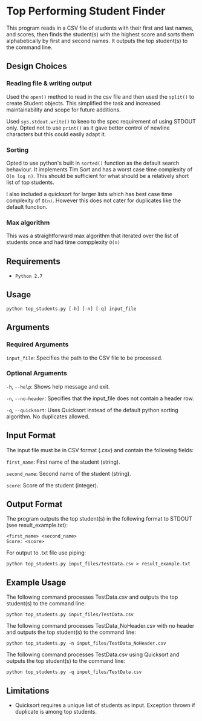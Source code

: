 # Top Performing Student Finder
This program reads in a CSV file of students with their first and last names, and scores, then finds the student(s) with the highest score and sorts them alphabetically by first and second names. It outputs the top student(s) to the command line.

## Design Choices
### Reading file & writing output
Used the `open()` method to read in the csv file and then used the `split()` to create Student objects. This simplified the task and increased maintainability and scope for future additions.

Used `sys.stdout.write()` to keeo to the spec requirement of using STDOUT only. Opted not to use `print()` as it gave better control of newline characters but this could easily adapt it.

### Sorting
Opted to use python's built in `sorted()` function as the default search behaviour. It implements Tim Sort and has a worst case time complexity of `O(n log n)`. This should be sufficient for what should be a relatively short list of top students.

I also included a quicksort for larger lists which has best case time complexity of `O(n)`. However this does not cater for duplicates like the default function.

### Max algorithm
This was a straightforward max algorithm that iterated over the list of students once and had time compplexity `O(n)`

## Requirements
- `Python 2.7`

## Usage
```
python top_students.py [-h] [-n] [-q] input_file
```

## Arguments
### Required Arguments
`input_file`: Specifies the path to the CSV file to be processed.
### Optional Arguments
`-h`, `--help`: Shows help message and exit.

`-n`, `--no-header`: Specifies that the input_file does not contain a header row.

`-q`, `--quicksort`: Uses Quicksort instead of the default python sorting algorithm. No duplicates allowed.

## Input Format
The input file must be in CSV format (.csv) and contain the following fields:

`first_name`: First name of the student (string).

`second_name`: Second name of the student (string).

`score`: Score of the student (integer).

## Output Format
The program outputs the top student(s) in the following format to STDOUT (see result_example.txt):
```
<first_name> <second_name>
Score: <score>
```
For output to .txt file use piping: 
```
python top_students.py input_files/TestData.csv > result_example.txt
```


## Example Usage
The following command processes TestData.csv and outputs the top student(s) to the command line:

```
python top_students.py input_files/TestData.csv
```

The following command processes TestData_NoHeader.csv with no header and outputs the top student(s) to the command line:

```
python top_students.py -n input_files/TestData_NoHeader.csv
```

The following command processes TestData.csv using Quicksort and outputs the top student(s) to the command line:

```
python top_students.py -q input_files/TestData.csv
```


## Limitations

- Quicksort requires a unique list of students as input. Exception thrown if duplicate is among top students.
